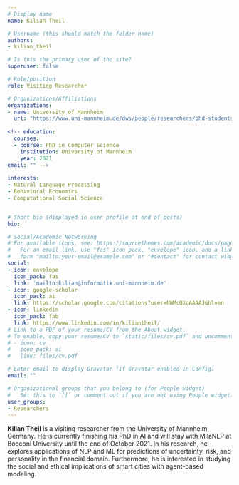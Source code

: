 ```yaml
---
# Display name
name: Kilian Theil

# Username (this should match the folder name)
authors:
- kilian_theil

# Is this the primary user of the site?
superuser: false

# Role/position
role: Visiting Researcher

# Organizations/Affiliations
organizations:
- name: University of Mannheim
  url: "https://www.uni-mannheim.de/dws/people/researchers/phd-students/kilian-theil/"
  
<!-- education:
  courses:
  - course: PhD in Computer Science
    institution: University of Mannheim
    year: 2021
email: "" -->
    
interests:
- Natural Language Processing
- Behavioral Economics
- Computational Social Science


# Short bio (displayed in user profile at end of posts)
bio:

# Social/Academic Networking
# For available icons, see: https://sourcethemes.com/academic/docs/page-builder/#icons
#   For an email link, use "fas" icon pack, "envelope" icon, and a link in the
#   form "mailto:your-email@example.com" or "#contact" for contact widget.
social:
- icon: envelope
  icon_pack: fas
  link: 'mailto:kilian@informatik.uni-mannheim.de'  
- icon: google-scholar
  icon_pack: ai
  link: https://scholar.google.com/citations?user=NWMcQXoAAAAJ&hl=en
- icon: linkedin
  icon_pack: fab
  link: https://www.linkedin.com/in/kiliantheil/
# Link to a PDF of your resume/CV from the About widget.
# To enable, copy your resume/CV to `static/files/cv.pdf` and uncomment the lines below.
# - icon: cv
#   icon_pack: ai
#   link: files/cv.pdf

# Enter email to display Gravatar (if Gravatar enabled in Config)
email: ""

# Organizational groups that you belong to (for People widget)
#   Set this to `[]` or comment out if you are not using People widget.
user_groups:
- Researchers
---
```


**Kilian Theil** is a visiting researcher from the University of Mannheim, Germany. He is currently finishing his PhD in AI and will stay with MilaNLP at Bocconi University until the end of October 2021. In his research, he explores applications of NLP and ML for predictions of uncertainty, risk, and personality in the financial domain. Furthermore, he is interested in studying the social and ethical implications of smart cities with agent-based modeling.
